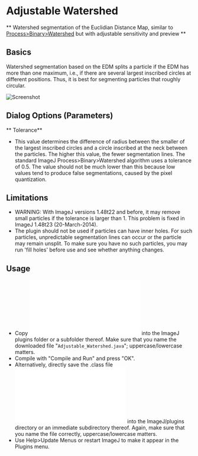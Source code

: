 # Adjustable Watershed

\*\* Watershed segmentation of the Euclidian Distance Map, similar to
[Process\>Binary\>Watershed](http://rsb.info.nih.gov/ij/docs/guide/146-29.html#sub:Watershed)
but with adjustable sensitivity and preview \*\*

## Basics

Watershed segmentation based on the EDM splits a particle if the EDM has
more than one maximum, i.e., if there are several largest inscribed
circles at different positions. Thus, it is best for segmenting
particles that roughly circular.

![Screenshot](/plugin/segmentation/adjustable_watershed/adjustable_watershed_screenshot.png)

## Dialog Options (Parameters)

\*\* Tolerance\*\*

-   This value determines the difference of radius between the smaller
    of the largest inscribed circles and a circle inscribed at the neck
    between the particles. The higher this value, the fewer segmentation
    lines. The standard ImageJ Process\>Binary\>Watershed algorithm uses
    a tolerance of 0.5. The value should not be much lower than this
    because low values tend to produce false segmentations, caused by
    the pixel quantization.

## Limitations

-   WARNING: With ImageJ versions 1.48t22 and before, it may remove
    small particles if the tolerance is larger than 1. This problem is
    fixed in ImageJ 1.48t23 (20-March-2014).
-   The plugin should not be used if particles can have inner holes. For
    such particles, unpredictable segmentation lines can occur or the
    particle may remain unsplit. To make sure you have no such
    particles, you may run \'fill holes\' before use and see whether
    anything changes.

## Usage

-   Copy
    ![Adjustable_Watershed.java](/plugin/segmentation/adjustable_watershed/adjustable_watershed.java)
    into the ImageJ plugins folder or a subfolder thereof. Make sure
    that you name the downloaded file "`Adjustable_Watershed.java`";
    uppercase/lowercase matters.
-   Compile with "Compile and Run" and press "OK".
-   Alternatively, directly save the .class file
    ![Adjustable_Watershed.class](/plugin/segmentation/adjustable_watershed/adjustable_watershed.class)
    into the ImageJ/plugins directory or an immediate subdirectory
    thereof. Again, make sure that you name the file correctly,
    uppercase/lowercase matters.
-   Use Help\>Update Menus or restart ImageJ to make it appear in the
    Plugins menu.
